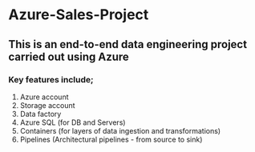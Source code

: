 # Azure-Sales-Project
## This is an end-to-end data engineering project carried out using Azure
### Key features include;
1. Azure account
2. Storage account
3. Data factory
4. Azure SQL (for DB and Servers)
5. Containers (for layers of data ingestion and transformations)
6. Pipelines (Architectural pipelines - from source to sink)
   
